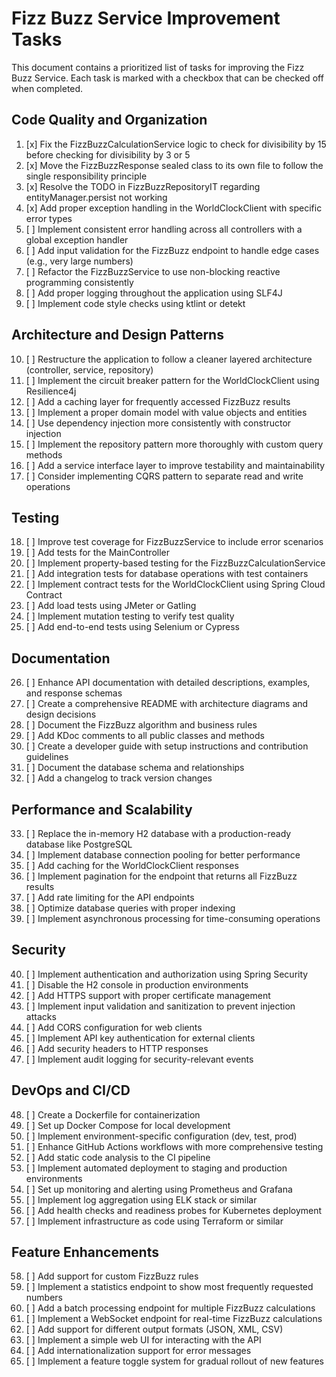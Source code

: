 # Fizz Buzz Service Improvement Tasks

This document contains a prioritized list of tasks for improving the Fizz Buzz Service. Each task is marked with a checkbox that can be checked off when completed.

## Code Quality and Organization

 1. [x] Fix the FizzBuzzCalculationService logic to check for divisibility 
    by 15 before checking for divisibility by 3 or 5
2. [x] Move the FizzBuzzResponse sealed class to its own file to follow the single responsibility principle
3. [x] Resolve the TODO in FizzBuzzRepositoryIT regarding entityManager.persist not working
4. [x] Add proper exception handling in the WorldClockClient with specific error types
5. [ ] Implement consistent error handling across all controllers with a global exception handler
6. [ ] Add input validation for the FizzBuzz endpoint to handle edge cases (e.g., very large numbers)
7. [ ] Refactor the FizzBuzzService to use non-blocking reactive programming consistently
8. [ ] Add proper logging throughout the application using SLF4J
9. [ ] Implement code style checks using ktlint or detekt

## Architecture and Design Patterns

10. [ ] Restructure the application to follow a cleaner layered architecture (controller, service, repository)
11. [ ] Implement the circuit breaker pattern for the WorldClockClient using Resilience4j
12. [ ] Add a caching layer for frequently accessed FizzBuzz results
13. [ ] Implement a proper domain model with value objects and entities
14. [ ] Use dependency injection more consistently with constructor injection
15. [ ] Implement the repository pattern more thoroughly with custom query methods
16. [ ] Add a service interface layer to improve testability and maintainability
17. [ ] Consider implementing CQRS pattern to separate read and write operations

## Testing

18. [ ] Improve test coverage for FizzBuzzService to include error scenarios
19. [ ] Add tests for the MainController
20. [ ] Implement property-based testing for the FizzBuzzCalculationService
21. [ ] Add integration tests for database operations with test containers
22. [ ] Implement contract tests for the WorldClockClient using Spring Cloud Contract
23. [ ] Add load tests using JMeter or Gatling
24. [ ] Implement mutation testing to verify test quality
25. [ ] Add end-to-end tests using Selenium or Cypress

## Documentation

26. [ ] Enhance API documentation with detailed descriptions, examples, and response schemas
27. [ ] Create a comprehensive README with architecture diagrams and design decisions
28. [ ] Document the FizzBuzz algorithm and business rules
29. [ ] Add KDoc comments to all public classes and methods
30. [ ] Create a developer guide with setup instructions and contribution guidelines
31. [ ] Document the database schema and relationships
32. [ ] Add a changelog to track version changes

## Performance and Scalability

33. [ ] Replace the in-memory H2 database with a production-ready database like PostgreSQL
34. [ ] Implement database connection pooling for better performance
35. [ ] Add caching for the WorldClockClient responses
36. [ ] Implement pagination for the endpoint that returns all FizzBuzz results
37. [ ] Add rate limiting for the API endpoints
38. [ ] Optimize database queries with proper indexing
39. [ ] Implement asynchronous processing for time-consuming operations

## Security

40. [ ] Implement authentication and authorization using Spring Security
41. [ ] Disable the H2 console in production environments
42. [ ] Add HTTPS support with proper certificate management
43. [ ] Implement input validation and sanitization to prevent injection attacks
44. [ ] Add CORS configuration for web clients
45. [ ] Implement API key authentication for external clients
46. [ ] Add security headers to HTTP responses
47. [ ] Implement audit logging for security-relevant events

## DevOps and CI/CD

48. [ ] Create a Dockerfile for containerization
49. [ ] Set up Docker Compose for local development
50. [ ] Implement environment-specific configuration (dev, test, prod)
51. [ ] Enhance GitHub Actions workflows with more comprehensive testing
52. [ ] Add static code analysis to the CI pipeline
53. [ ] Implement automated deployment to staging and production environments
54. [ ] Set up monitoring and alerting using Prometheus and Grafana
55. [ ] Implement log aggregation using ELK stack or similar
56. [ ] Add health checks and readiness probes for Kubernetes deployment
57. [ ] Implement infrastructure as code using Terraform or similar

## Feature Enhancements

58. [ ] Add support for custom FizzBuzz rules
59. [ ] Implement a statistics endpoint to show most frequently requested numbers
60. [ ] Add a batch processing endpoint for multiple FizzBuzz calculations
61. [ ] Implement a WebSocket endpoint for real-time FizzBuzz calculations
62. [ ] Add support for different output formats (JSON, XML, CSV)
63. [ ] Implement a simple web UI for interacting with the API
64. [ ] Add internationalization support for error messages
65. [ ] Implement a feature toggle system for gradual rollout of new features
